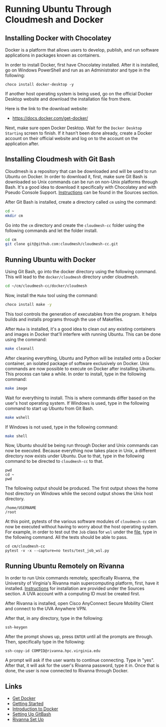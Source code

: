 # Running Ubuntu Through Cloudmesh and Docker

## Installing Docker with Chocolatey

Docker is a platform that allows users to develop, publish, and run 
software applications in packages known as containers.

In order to install Docker, first have Chocolatey installed. After it is 
installed, go on Windows PowerShell and run as an Administrator and type in 
the following:

```
choco install docker-desktop -y
```

If another host operating system is being used, go on the official Docker 
Desktop website and download the installation file from there.

Here is the link to the download website:
* https://docs.docker.com/get-docker/

Next, make sure open Docker Desktop. Wait for the `Docker Desktop Starting` 
screen to finish. If it hasn't been done already, create a Docker account on 
their official website and log on to the account on the application after.

## Installing Cloudmesh with Git Bash

Cloudmesh is a repository that can be downloaded and will be used to run 
Ubuntu on Docker. In order to download it, first, make sure Git Bash is 
downloaded so Unix commands can be run on non-Unix platforms through Bash. 
It's a good idea to download it specifically with Chocolatey and with Pseudo 
Console Support. [Instructions](https://github.com/cybertraining-dsc/reu2022/blob/main/project/git-bash-pseudo-console.md)
can be found in the Sources section. 

After Git Bash is installed, create a directory called `cm` using the command:

```bash
cd ~
mkdir cm
```

Go into the `cm` directory and create the `cloudmesh-cc` folder using the 
following commands and let the folder install.

```bash
cd cm
git clone git@github.com:cloudmesh/cloudmesh-cc.git
```

## Running Ubuntu with Docker

Using Git Bash, go into the docker directory using the following command. 
This will lead to the `docker/cloudmesh` directory under cloudmesh.

```bash
cd ~/cm/cloudmesh-cc/docker/cloudmesh
```

Now, install the `Make` tool using the command:

```bash
choco install make -y
```

This tool controls the generation of executables from the program. It helps 
builds and installs programs through the use of Makefiles. 

After `Make` is installed, it's a good idea to clean out any existing
containers and images in Docker that'll interfere with running Ubuntu. This 
can be done using the command:

```bash
make cleanall
```

After cleaning everything, Ubuntu and Python will be installed onto a Docker 
container, an isolated package of software exclusively on Docker. Unix 
commands are now possible to execute on Docker after installing Ubuntu. This 
process can take a while. In order to install, type in the following command:

```bash
make image
```

Wait for everything to install. This is where commands differ based on the 
user's host operating system. If Windows is used, type in the following 
command to start up Ubuntu from Git Bash.

```bash
make wshell
```

If Windows is not used, type in the following command:

```bash
make shell
```



Now, Ubuntu should be being run through Docker and Unix commands can now be 
executed. Because everything now takes place in Unix, a different directory 
now exists under Ubuntu. Due to that, type in the following command to be 
directed to `cloudmesh-cc` to that.

```ubuntu
pwd
cd ~
pwd
```

The following output should be produced. The first output shows the home 
host directory on Windows while the second output shows the Unix host
directory.

```
/home/USERNAME
/root
```

At this point, pytests of the various software modules of `cloudmesh-cc` can 
now be executed without having to worry about the host operating system. For 
example, in order to test out the `Job` class for `wsl` under the 
[file](https://github.com/cloudmesh/cloudmesh-cc/blob/main/cloudmesh/cc/job/wsl/Job.py),
type in the following command. All the tests should be able to pass. 

```ubuntu
cd cm/cloudmesh-cc
pytest -v -x --capture=no tests/test_job_wsl.py
```

## Running Ubuntu Remotely on Rivanna

In order to run Unix commands remotely, specifically Rivanna, the 
University of Virginia's Rivanna main supercomputing platform, first, have 
it installed. [Instructions](https://github.com/cybertraining-dsc/reu2022/blob/main/project/rivanna.md) 
for installation are provided under the Sources section. A UVA account with 
a computing ID must be created first.

After Rivanna is installed, open Cisco AnyConnect Secure Mobility Client and 
connect to the UVA Anywhere VPN.

After that, in any directory, type in the following:

```ubuntu
ssh-keygen
```

After the prompt shows up, press `ENTER` until all the prompts are through. 
Then, specifically type in the following:

```ubuntu
ssh-copy-id COMPID@rivanna.hpc.virginia.edu
```

A prompt will ask if the user wants to continue connecting. Type in "yes". 
After that, it will ask for the user's Rivanna password, type it in. Once 
that is done, the user is now connected to Rivanna through Docker.

## Links

* [Get Docker](https://docs.docker.com/get-docker)
* [Getting Started](https://docs.docker.com/get-started)
* [Introduction to Docker](https://docker-curriculum.com)
* [Setting Up GitBash](https://github.com/cybertraining-dsc/reu2022/blob/main/project/git-bash-pseudo-console.md)
* [Rivanna Set Up](https://github.com/cybertraining-dsc/reu2022/blob/main/project/rivanna.md)


